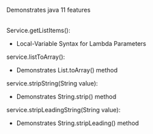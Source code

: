 Demonstrates java 11 features <br/><br/>

Service.getListItems():
-  Local-Variable Syntax for Lambda Parameters

 service.listToArray():
-  Demonstrates List.toArray() method

 service.stripString(String value):
 - Demonstrates String.strip() method

 service.stripLeadingString(String value):
 - Demonstrates String.stripLeading() method
